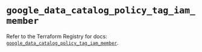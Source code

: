 # `google_data_catalog_policy_tag_iam_member`

Refer to the Terraform Registry for docs: [`google_data_catalog_policy_tag_iam_member`](https://registry.terraform.io/providers/hashicorp/google-beta/6.15.0/docs/resources/google_data_catalog_policy_tag_iam_member).

